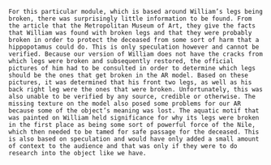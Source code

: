     For this particular module, which is based around William’s legs being broken, there was surprisingly little information to be found. From the article that the Metropolitan Museum of Art, they give the facts that William was found with broken legs and that they were probably broken in order to protect the deceased from some sort of harm that a hippopotamus could do. This is only speculation however and cannot be verified. Because our version of William does not have the cracks from which legs were broken and subsequently restored, the official pictures of him had to be consulted in order to determine which legs should be the ones that get broken in the AR model. Based on these pictures, it was determined that his front two legs, as well as his back right leg were the ones that were broken. Unfortunately, this was also unable to be verified by any source, credible or otherwise. The missing texture on the model also posed some problems for our AR because some of the object’s meaning was lost. The aquatic motif that was painted on William held significance for why its legs were broken in the first place as being some sort of powerful force of the Nile, which then needed to be tamed for safe passage for the deceased. This is also based on speculation and would have only added a small amount of context to the audience and that was only if they were to do research into the object like we have. 
